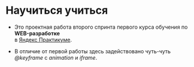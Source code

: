 # Научиться учиться
  
* Это проектная работа второго спринта первого курса обучения по __WEB-разработке__  
в [Яндекс Практикуме](https://practicum.yandex.ru/).
  
* В отличие от первой работы здесь задействовано чуть-чуть _@keyframe_ с _animation_ и _iframe_.


